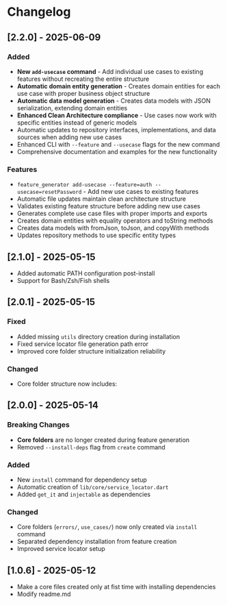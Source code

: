 # Changelog
## [2.2.0] - 2025-06-09

### Added
- **New `add-usecase` command** - Add individual use cases to existing features without recreating the entire structure
- **Automatic domain entity generation** - Creates domain entities for each use case with proper business object structure
- **Automatic data model generation** - Creates data models with JSON serialization, extending domain entities
- **Enhanced Clean Architecture compliance** - Use cases now work with specific entities instead of generic models
- Automatic updates to repository interfaces, implementations, and data sources when adding new use cases
- Enhanced CLI with `--feature` and `--usecase` flags for the new command
- Comprehensive documentation and examples for the new functionality

### Features
- `feature_generator add-usecase --feature=auth --usecase=resetPassword` - Add new use cases to existing features
- Automatic file updates maintain clean architecture structure
- Validates existing feature structure before adding new use cases
- Generates complete use case files with proper imports and exports
- Creates domain entities with equality operators and toString methods
- Creates data models with fromJson, toJson, and copyWith methods
- Updates repository methods to use specific entity types

## [2.1.0] - 2025-05-15
- Added automatic PATH configuration post-install
- Support for Bash/Zsh/Fish shells

## [2.0.1] - 2025-05-15

### Fixed
- Added missing `utils` directory creation during installation
- Fixed service locator file generation path error
- Improved core folder structure initialization reliability

### Changed
- Core folder structure now includes:



## [2.0.0] - 2025-05-14

### Breaking Changes
- **Core folders** are no longer created during feature generation
- Removed `--install-deps` flag from `create` command

### Added
- New `install` command for dependency setup
- Automatic creation of `lib/core/service_locator.dart`
- Added `get_it` and `injectable` as dependencies

### Changed
- Core folders (`errors/`, `use_cases/`) now only created via `install` command
- Separated dependency installation from feature creation
- Improved service locator setup

## [1.0.6] - 2025-05-12

- Make a core files created only at fist time with installing dependencies
- Modify readme.md 
